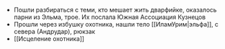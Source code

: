 * Пошли разбираться с теми, кто мешает жить дварфийке, оказалось парни из Эльма, трое. Их послала Южная Ассоциация Кузнецов
* Прошли через избушку охотника, нашли тело [[ИламУрим|эльфа]], с севера (Андрудар), рюкзак
* [[Исцеление охотника]] 